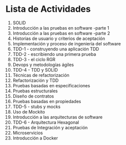 # Lista de Actividades

1. SOLID
2. Introducción a las pruebas en software -parte 1
3. Introducción a las pruebas en software -parte 2
4. Historias de usuario y criterios de aceptación
5. Implementación y proceso de ingeniería del software
6. TDD-1 - construyendo una aplicación TDD
7. TDD-2 - escribiendo una primera prueba
8. TDD-3 - el ciclo RGR
9. Devops y metodologías ágiles
10. TDD-4 - TDD y SOLID
11. Técnicas de refactorización
12. Refactorización y TDD
13. Pruebas basadas en especificaciones
14. Pruebas estructurales
15. Diseño de contratos
16. Pruebas basadas en propiedades
17. TDD-5 - stubs y mocks
18. Uso de Mockito
19. Introducción a las arquitecturas de software
20. TDD-6 - Arquitectura Hexagonal
21. Pruebas de Integración y aceptación
22. Microservicios
23. Introducción a Docker
